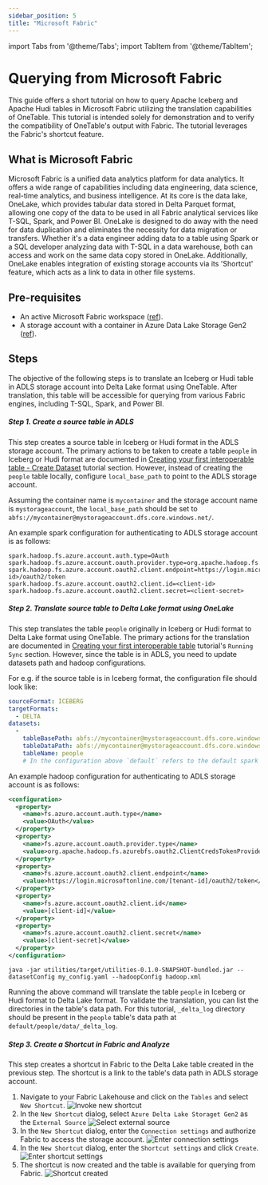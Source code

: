 ```yaml
---
sidebar_position: 5
title: "Microsoft Fabric"
---
```


import Tabs from '@theme/Tabs';
import TabItem from '@theme/TabItem';

# Querying from Microsoft Fabric
This guide offers a short tutorial on how to query Apache Iceberg and Apache Hudi tables in Microsoft Fabric utilizing 
the translation capabilities of OneTable. This tutorial is intended solely for demonstration and to verify the 
compatibility of OneTable's output with Fabric. The tutorial leverages the Fabric's shortcut feature.

## What is Microsoft Fabric
Microsoft Fabric is a unified data analytics platform for data analytics. It offers a wide range of capabilities 
including data engineering, data science, real-time analytics, and business intelligence. At its core is the data 
lake, OneLake, which provides tabular data stored in Delta Parquet format, allowing one copy of the data to be used in 
all Fabric analytical services like T-SQL, 
Spark, and Power BI. OneLake is designed to do away with the need for data duplication and eliminates the necessity 
for data migration or transfers. Whether it's a data engineer adding data to a table using Spark or a SQL developer 
analyzing data with T-SQL in a data warehouse, both can access and work on the same data copy stored in OneLake. 
Additionally, OneLake enables integration of existing storage accounts via its 'Shortcut' feature, which acts as a link
to data in other file systems.

## Pre-requisites
* An active Microsoft Fabric workspace ([ref](https://learn.microsoft.com/en-us/fabric/get-started/workspaces)).
* A storage account with a container in Azure Data Lake Storage Gen2 ([ref](https://learn.microsoft.com/en-us/azure/storage/blobs/data-lake-storage-introduction)).

## Steps
The objective of the following steps is to translate an Iceberg or Hudi table in ADLS storage account into Delta Lake
format using OneTable. After translation, this table will be accessible for querying from various Fabric engines,
including T-SQL, Spark, and Power BI.

##### Step 1. Create a source table in ADLS
This step creates a source table in Iceberg or Hudi format in the ADLS storage account. The primary actions to be 
taken to create a table `people` in Iceberg or Hudi format are documented in 
[Creating your first interoperable table - Create Dataset](/docs/setup#create) tutorial section. However, instead of creating the 
`people` table locally, configure `local_base_path` to point to the ADLS storage account.

Assuming the container name is `mycontainer` and the storage account name is `mystorageaccount`, the `local_base_path`
should be set to `abfs://mycontainer@mystorageaccount.dfs.core.windows.net/`.

An example spark configuration for authenticating to ADLS storage account is as follows:
```
spark.hadoop.fs.azure.account.auth.type=OAuth
spark.hadoop.fs.azure.account.oauth.provider.type=org.apache.hadoop.fs.azurebfs.oauth2.ClientCredsTokenProvider
spark.hadoop.fs.azure.account.oauth2.client.endpoint=https://login.microsoftonline.com/<tenant-id>/oauth2/token
spark.hadoop.fs.azure.account.oauth2.client.id=<client-id>
spark.hadoop.fs.azure.account.oauth2.client.secret=<client-secret>
```

##### Step 2. Translate source table to Delta Lake format using OneLake
This step translates the table `people` originally in Iceberg or Hudi format to Delta Lake format using OneTable.
The primary actions for the translation are documented in [Creating your first interoperable table](/docs/setup) tutorial's 
`Running Sync` section. However, since the table is in ADLS, you need to update datasets path and hadoop configurations.

For e.g. if the source table is in Iceberg format, the configuration file should look like:
```yaml md title=="my_config.yaml"
sourceFormat: ICEBERG
targetFormats:
  - DELTA
datasets:
  -
    tableBasePath: abfs://mycontainer@mystorageaccount.dfs.core.windows.net/default/people
    tableDataPath: abfs://mycontainer@mystorageaccount.dfs.core.windows.net/default/people/data
    tableName: people
    # In the configuration above `default` refers to the default spark database.
```

An example hadoop configuration for authenticating to ADLS storage account is as follows:
```xml md title=="hadoop.xml"
<configuration>
  <property>
    <name>fs.azure.account.auth.type</name>
    <value>OAuth</value>
  </property>
  <property>
    <name>fs.azure.account.oauth.provider.type</name>
    <value>org.apache.hadoop.fs.azurebfs.oauth2.ClientCredsTokenProvider</value>
  </property>
  <property>
    <name>fs.azure.account.oauth2.client.endpoint</name>
    <value>https://login.microsoftonline.com/[tenant-id]/oauth2/token</value>
  </property>
  <property>
    <name>fs.azure.account.oauth2.client.id</name>
    <value>[client-id]</value>
  </property>
  <property>
    <name>fs.azure.account.oauth2.client.secret</name>
    <value>[client-secret]</value>
  </property>
</configuration>
```

```shell md title=="shell"
java -jar utilities/target/utilities-0.1.0-SNAPSHOT-bundled.jar --datasetConfig my_config.yaml --hadoopConfig hadoop.xml
```

Running the above command will translate the table `people` in Iceberg or Hudi format to Delta Lake format. To validate
the translation, you can list the directories in the table's data path. For this tutorial, `_delta_log` directory 
should be present in the `people` table's data path at  `default/people/data/_delta_log`.

##### Step 3. Create a Shortcut in Fabric and Analyze
This step creates a shortcut in Fabric to the Delta Lake table created in the previous step. The shortcut is a link to
the table's data path in ADLS storage account.

1. Navigate to your Fabric Lakehouse and click on the `Tables` and select `New Shortcut`.
![Invoke new shortcut](/images/fabric/shortcut_1_1.png)
2. In the `New Shortcut` dialog, select `Azure Delta Lake Storaget Gen2` as the `External Source`
![Select external source](/images/fabric/shortcut_1_2.png)
3. In the `New Shortcut` dialog, enter the `Connection settings` and authorize Fabric to access the storage account.
![Enter connection settings](/images/fabric/shortcut_1_3.png)
4. In the `New Shortcut` dialog, enter the `Shortcut settings` and click `Create`.
![Enter shortcut settings](/images/fabric/shortcut_1_4.png)
5. The shortcut is now created and the table is available for querying from Fabric.
![Shortcut created](/images/fabric/shortcut_1_5.png)